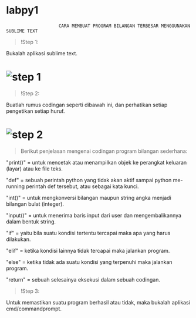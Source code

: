 # labpy1

                        CARA MEMBUAT PROGRAM BILANGAN TERBESAR MENGGUNAKAN SUBLIME TEXT

>!Step 1:
  
  Bukalah aplikasi sublime text.

# ![step 1](https://user-images.githubusercontent.com/46733958/52322873-6d683c80-2a0d-11e9-88e9-4ecb5bc5270e.png)

>!Step 2:
  
  Buatlah rumus codingan seperti dibawah ini, dan perhatikan setiap pengetikan setiap huruf.

# ![step 2](https://user-images.githubusercontent.com/46733958/52324523-32b5d280-2a14-11e9-9313-86e105df2c66.png)

>Berikut penjelasan mengenai codingan program bilangan sederhana:
  
"print()" = untuk mencetak atau menampilkan objek ke perangkat keluaran (layar) atau ke file teks.

"def"     = sebuah perintah python yang tidak akan aktif sampai python me-running perintah def tersebut, atau sebagai kata kunci.

"int()"   = untuk mengkonversi bilangan maupun string angka menjadi bilangan bulat (integer).

"input()" = untuk menerima baris input dari user dan mengembalikannya dalam bentuk string.

"if"      = yaitu bila suatu kondisi tertentu tercapai maka apa yang harus dilakukan. 

"elif"    = ketika kondisi lainnya tidak tercapai maka jalankan program.

"else"    = ketika tidak ada suatu kondisi yang terpenuhi maka jalankan program.

"return"  = sebuah selesainya eksekusi dalam sebuah codingan.

>!Step 3:

  Untuk memastikan suatu program berhasil atau tidak, maka bukalah aplikasi cmd/commandprompt.
  
  
